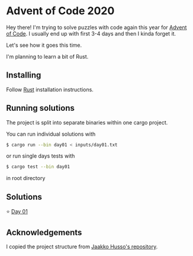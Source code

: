 # Advent of Code 2020

Hey there! I'm trying to solve puzzles with code again this year for [Advent of Code](https://adventofcode.com/). I usually end up with first 3-4 days and then I kinda forget it.

Let's see how it goes this time.

I'm planning to learn a bit of Rust.

## Installing

Follow [Rust](https://www.rust-lang.org/en-US/install.html) installation instructions.

## Running solutions

The project is split into separate binaries within one cargo project.

You can run individual solutions with

```bash
$ cargo run --bin day01 < inputs/day01.txt
```

or run single days tests with

```bash
$ cargo test --bin day01
```

in root directory

## Solutions

⭐️ [Day 01](src/bin/day01.rs)

## Acknowledgements

I copied the project structure from [Jaakko Husso's repository](https://github.com/Cadiac/adventofcode).
